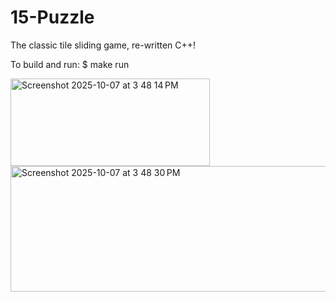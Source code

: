 # 15-Puzzle
The classic tile sliding game, re-written C++!

To build and run:
$ make run

<img width="319" height="140" alt="Screenshot 2025-10-07 at 3 48 14 PM" src="https://github.com/user-attachments/assets/ac01994b-5146-4f40-a2cb-23a6ef80fe54" />

<img width="518" height="201" alt="Screenshot 2025-10-07 at 3 48 30 PM" src="https://github.com/user-attachments/assets/f33ba750-3cb9-45b7-93da-db502a5c9b7a" />
